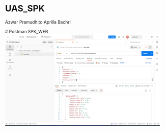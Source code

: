 # UAS_SPK
<p>Azwar Pramudhito Aprilla Bachri</p>
# Postman SPK_WEB

<img src='postman spk_web.png' alt='postman spk_web'/>
